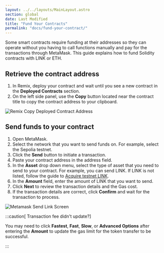 ```yaml
---
layout: ../../layouts/MainLayout.astro
section: global
date: Last Modified
title: "Fund Your Contracts"
permalink: "docs/fund-your-contract/"
---
```


Some smart contracts require funding at their addresses so they can operate without you having to call functions manually and pay for the transactions through MetaMask. This guide explains how to fund Solidity contracts with LINK or ETH.

## Retrieve the contract address

1. In Remix, deploy your contract and wait until you see a new contract in the **Deployed Contracts** section.
1. On the left side panel, use the **Copy** button located near the contract title to copy the contract address to your clipboard.

![Remix Copy Deployed Contract Address](/files/25d2c8e-Screen_Shot_2020-09-08_at_7.15.50_AM.png)

## Send funds to your contract

1. Open MetaMask.
1. Select the network that you want to send funds on. For example, select the Sepolia testnet.
1. Click the **Send** button to initiate a transaction.
1. Paste your contract address in the address field.
1. In the **Asset** drop down menu, select the type of asset that you need to send to your contract. For example, you can send LINK. If LINK is not listed, follow the guide to [Acquire testnet LINK](/resources/acquire-link/).
1. In the **Amount** field, enter the amount of LINK that you want to send.
1. Click **Next** to review the transaction details and the Gas cost.
1. If the transaction details are correct, click **Confirm** and wait for the transaction to process.

![Metamask Send Link Screen](/files/867073d-metamask.png)

:::caution[ Transaction fee didn't update?]

You may need to click **Fastest**, **Fast**, **Slow**, or **Advanced Options** after entering the **Amount** to update the gas limit for the token transfer to be successful.

:::
